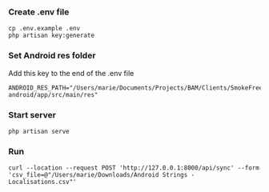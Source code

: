 

### Create .env file 

```
cp .env.example .env
php artisan key:generate
```


### Set Android res folder
Add this key to the end of the .env file

```
ANDROID_RES_PATH="/Users/marie/Documents/Projects/BAM/Clients/SmokeFree/smokefree-android/app/src/main/res"
```


### Start server
```
php artisan serve
```


### Run 

```
curl --location --request POST 'http://127.0.0.1:8000/api/sync' --form 'csv_file=@"/Users/marie/Downloads/Android Strings - Localisations.csv"'
```
